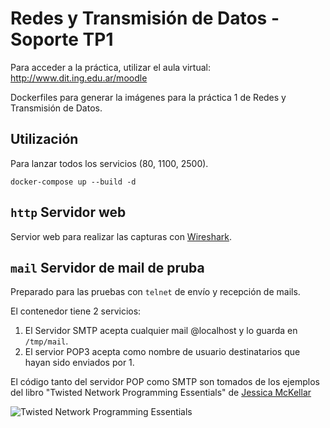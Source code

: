 # Redes y Transmisión de Datos - Soporte TP1

Para acceder a la práctica, utilizar el aula virtual: http://www.dit.ing.edu.ar/moodle

Dockerfiles para generar la imágenes para la práctica 1 de Redes y Transmisión de Datos.


## Utilización

Para lanzar todos los servicios (80, 1100, 2500).

```
docker-compose up --build -d
```

## `http` Servidor web 

Servior web para realizar las capturas con [Wireshark](https://www.wireshark.org/).

## `mail` Servidor de mail de pruba

Preparado para las pruebas con `telnet` de envío y recepción de mails.

El contenedor tiene 2 servicios:

1. El Servidor SMTP acepta cualquier mail @localhost y lo guarda en `/tmp/mail`.
2. El servior POP3 acepta como nombre de usuario destinatarios que hayan sido enviados por 1.


El código tanto del servidor POP como SMTP son tomados de los ejemplos del libro "Twisted Network Programming Essentials" de [Jessica McKellar](https://github.com/jesstess)

![Twisted Network Programming Essentials](https://images-na.ssl-images-amazon.com/images/I/518wm5u3TjL._SX377_BO1,204,203,200_.jpg)
